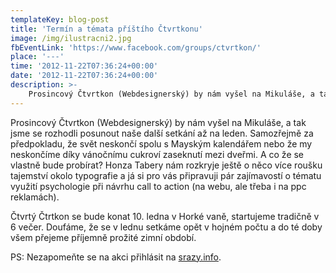 ```yaml
---
templateKey: blog-post
title: 'Termín a témata příštího Čtvrtkonu'
image: /img/ilustracni2.jpg
fbEventLink: 'https://www.facebook.com/groups/ctvrtkon/'
place: '---'
time: '2012-11-22T07:36:24+00:00'
date: '2012-11-22T07:36:24+00:00'
description: >-
    Prosincový Čtvrtkon (Webdesignerský) by nám vyšel na Mikuláše, a tak jsme se rozhodli posunout naše další setkání až na leden. Samozřejmě za předpokladu, že svět neskončí spolu s Mayským...
---
```

Prosincový Čtvrtkon (Webdesignerský) by nám vyšel na Mikuláše, a tak jsme se rozhodli posunout naše další setkání až na leden. Samozřejmě za předpokladu, že svět neskončí spolu s Mayským kalendářem nebo že my neskončíme díky vánočnímu cukroví zaseknutí mezi dveřmi. A co že se vlastně bude probírat? Honza Tabery nám rozkryje ještě o něco více roušku tajemství okolo typografie a já si pro vás připravuji pár zajímavostí o tématu využití psychologie při návrhu call to action (na webu, ale třeba i na ppc reklamách).

Čtvrtý Čtrtkon se bude konat 10. ledna v Horké vaně, startujeme tradičně v 6 večer. Doufáme, že se v lednu setkáme opět v hojném počtu a do té doby všem přejeme příjemně prožité zimní období.

PS: Nezapomeňte se na akci přihlásit na [srazy.info](http://pojd.me/285).